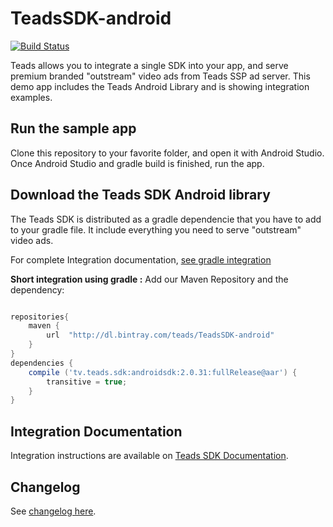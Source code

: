 # TeadsSDK-android

[![Build Status](https://jenkins.teads.net/buildStatus/icon?job=TeadsSDK-android_master)](https://jenkins.teads.net/view/Mobile/job/TeadsSDK-Android_master/)

Teads allows you to integrate a single SDK into your app, and serve premium branded "outstream" video ads from Teads SSP ad server. This demo app includes the Teads Android Library and is showing integration examples.

## Run the sample app
Clone this repository to your favorite folder, and open it with Android Studio. Once Android Studio and gradle build is finished, run the app.

## Download the Teads SDK Android library

The Teads SDK is distributed as a gradle dependencie that you have to add to your gradle file. It include everything you need to serve "outstream" video ads.

For complete Integration documentation, [see gradle integration](http://mobile.teads.tv/sdk/documentation/android/android-project-setup/gradle)

**Short integration using gradle :**
Add our Maven Repository and the dependency: 
```groovy

repositories{
    maven {
        url  "http://dl.bintray.com/teads/TeadsSDK-android"
    }
}
dependencies {
    compile ('tv.teads.sdk:androidsdk:2.0.31:fullRelease@aar') {
        transitive = true;
    }
}
```


## Integration Documentation
Integration instructions are available on [Teads SDK Documentation](http://mobile.teads.tv/sdk/documentation/).

## Changelog

See [changelog here](https://github.com/teads/TeadsSDK-android/blob/master/CHANGELOG.md). 
